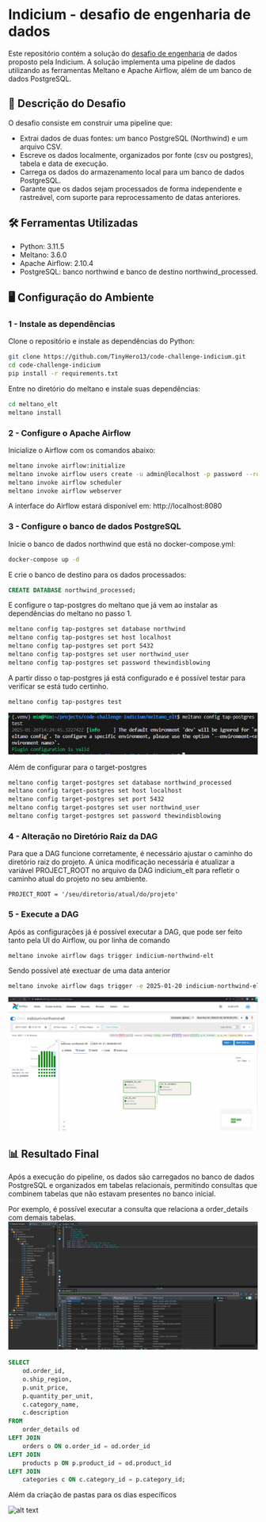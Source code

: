 # Indicium - desafio de engenharia de dados

Este repositório contém a solução do [desafio de engenharia]([https://github.com/TinyHero13/code-challenge-indicium/blob/main/README.md](https://github.com/TinyHero13/LH_ED_YASMIM/blob/main/README_challenge.md)) de dados proposto pela Indicium. A solução implementa uma pipeline de dados utilizando as ferramentas Meltano e Apache Airflow, além de um banco de dados PostgreSQL.

## 📑 Descrição do Desafio
O desafio consiste em construir uma pipeline que:

- Extrai dados de duas fontes: um banco PostgreSQL (Northwind) e um arquivo CSV.
- Escreve os dados localmente, organizados por fonte (csv ou postgres), tabela e data de execução.
- Carrega os dados do armazenamento local para um banco de dados PostgreSQL.
- Garante que os dados sejam processados de forma independente e rastreável, com suporte para reprocessamento de datas anteriores.

## 🛠 Ferramentas Utilizadas

- Python: 3.11.5
- Meltano: 3.6.0
- Apache Airflow: 2.10.4
- PostgreSQL: banco northwind e banco de destino northwind_processed.

## 🖥️ Configuração do Ambiente

### 1 - Instale as dependências
Clone o repositório e instale as dependências do Python:

```bash
git clone https://github.com/TinyHero13/code-challenge-indicium.git
cd code-challenge-indicium
pip install -r requirements.txt
```

Entre no diretório do meltano e instale suas dependências:

```bash
cd meltano_elt
meltano install
```

### 2 - Configure o Apache Airflow
Inicialize o Airflow com os comandos abaixo:

``` bash
meltano invoke airflow:initialize
meltano invoke airflow users create -u admin@localhost -p password --role Admin -e admin@localhost -f admin -l admin
meltano invoke airflow scheduler
meltano invoke airflow webserver
```

A interface do Airflow estará disponível em: http://localhost:8080

### 3 - Configure o banco de dados PostgreSQL
Inicie o banco de dados northwind que está no docker-compose.yml:
```bash
docker-compose up -d
```

E crie o banco de destino para os dados processados:
```SQL
CREATE DATABASE northwind_processed;
```

E configure o tap-postgres do meltano que já vem ao instalar as dependências do meltano no passo 1.
```bash
meltano config tap-postgres set database northwind
meltano config tap-postgres set host localhost
meltano config tap-postgres set port 5432
meltano config tap-postgres set user northwind_user
meltano config tap-postgres set password thewindisblowing
```

A partir disso o tap-postgres já está configurado e é possível testar para verificar se está tudo certinho.
```bash
meltano config tap-postgres test
```
![alt text](imgs/image1.png)

Além de configurar para o target-postgres
```bash
meltano config target-postgres set database northwind_processed
meltano config target-postgres set host localhost
meltano config target-postgres set port 5432
meltano config target-postgres set user northwind_user
meltano config target-postgres set password thewindisblowing
```

### 4 - Alteração no Diretório Raiz da DAG
Para que a DAG funcione corretamente, é necessário ajustar o caminho do diretório raiz do projeto. A única modificação necessária é atualizar a variável PROJECT_ROOT no arquivo da DAG indicium_elt para refletir o caminho atual do projeto no seu ambiente.

```
PROJECT_ROOT = '/seu/diretorio/atual/do/projeto'
```

### 5 - Execute a DAG
Após as configurações já é possível executar a DAG, que pode ser feito tanto pela UI do Airflow, ou por linha de comando
```bash
meltano invoke airflow dags trigger indicium-northwind-elt
```

Sendo possível até exectuar de uma data anterior
```bash
meltano invoke airflow dags trigger -e 2025-01-20 indicium-northwind-elt
```

![alt text](imgs/image2.png)

## 📊 Resultado Final
Após a execução do pipeline, os dados são carregados no banco de dados PostgreSQL e organizados em tabelas relacionais, permitindo consultas que combinem tabelas que não estavam presentes no banco inicial.

Por exemplo, é possível executar a consulta que relaciona a order_details com demais tabelas.
![alt text](imgs/image3.png)

```SQL
SELECT 
    od.order_id,
    o.ship_region,
    p.unit_price,
    p.quantity_per_unit,
    c.category_name,
    c.description
FROM 
    order_details od
LEFT JOIN 
    orders o ON o.order_id = od.order_id
LEFT JOIN 
    products p ON p.product_id = od.product_id
LEFT JOIN 
    categories c ON c.category_id = p.category_id;
````
Além da criação de pastas para os dias específicos

![alt text](imgs/image4.png)
